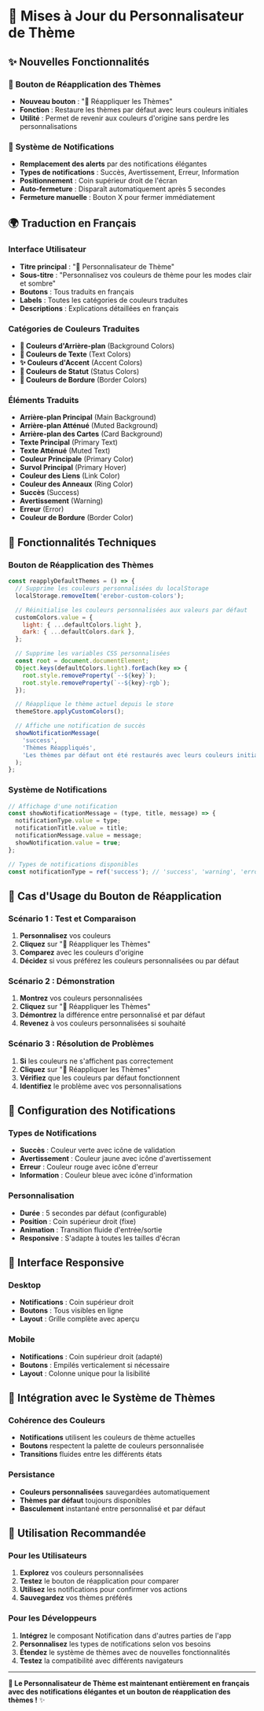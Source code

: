 # 🎨 Mises à Jour du Personnalisateur de Thème

## ✨ Nouvelles Fonctionnalités

### 🔄 **Bouton de Réapplication des Thèmes**

- **Nouveau bouton** : "🎨 Réappliquer les Thèmes"
- **Fonction** : Restaure les thèmes par défaut avec leurs couleurs initiales
- **Utilité** : Permet de revenir aux couleurs d'origine sans perdre les personnalisations

### 🔔 **Système de Notifications**

- **Remplacement des alerts** par des notifications élégantes
- **Types de notifications** : Succès, Avertissement, Erreur, Information
- **Positionnement** : Coin supérieur droit de l'écran
- **Auto-fermeture** : Disparaît automatiquement après 5 secondes
- **Fermeture manuelle** : Bouton X pour fermer immédiatement

## 🌍 **Traduction en Français**

### **Interface Utilisateur**

- **Titre principal** : "🎨 Personnalisateur de Thème"
- **Sous-titre** : "Personnalisez vos couleurs de thème pour les modes clair et sombre"
- **Boutons** : Tous traduits en français
- **Labels** : Toutes les catégories de couleurs traduites
- **Descriptions** : Explications détaillées en français

### **Catégories de Couleurs Traduites**

- **🎨 Couleurs d'Arrière-plan** (Background Colors)
- **📝 Couleurs de Texte** (Text Colors)
- **✨ Couleurs d'Accent** (Accent Colors)
- **🚦 Couleurs de Statut** (Status Colors)
- **🔲 Couleurs de Bordure** (Border Colors)

### **Éléments Traduits**

- **Arrière-plan Principal** (Main Background)
- **Arrière-plan Atténué** (Muted Background)
- **Arrière-plan des Cartes** (Card Background)
- **Texte Principal** (Primary Text)
- **Texte Atténué** (Muted Text)
- **Couleur Principale** (Primary Color)
- **Survol Principal** (Primary Hover)
- **Couleur des Liens** (Link Color)
- **Couleur des Anneaux** (Ring Color)
- **Succès** (Success)
- **Avertissement** (Warning)
- **Erreur** (Error)
- **Couleur de Bordure** (Border Color)

## 🚀 **Fonctionnalités Techniques**

### **Bouton de Réapplication des Thèmes**

```javascript
const reapplyDefaultThemes = () => {
  // Supprime les couleurs personnalisées du localStorage
  localStorage.removeItem('erebor-custom-colors');

  // Réinitialise les couleurs personnalisées aux valeurs par défaut
  customColors.value = {
    light: { ...defaultColors.light },
    dark: { ...defaultColors.dark },
  };

  // Supprime les variables CSS personnalisées
  const root = document.documentElement;
  Object.keys(defaultColors.light).forEach(key => {
    root.style.removeProperty(`--${key}`);
    root.style.removeProperty(`--${key}-rgb`);
  });

  // Réapplique le thème actuel depuis le store
  themeStore.applyCustomColors();

  // Affiche une notification de succès
  showNotificationMessage(
    'success',
    'Thèmes Réappliqués',
    'Les thèmes par défaut ont été restaurés avec leurs couleurs initiales !'
  );
};
```

### **Système de Notifications**

```javascript
// Affichage d'une notification
const showNotificationMessage = (type, title, message) => {
  notificationType.value = type;
  notificationTitle.value = title;
  notificationMessage.value = message;
  showNotification.value = true;
};

// Types de notifications disponibles
const notificationType = ref('success'); // 'success', 'warning', 'error', 'info'
```

## 🎯 **Cas d'Usage du Bouton de Réapplication**

### **Scénario 1 : Test et Comparaison**

1. **Personnalisez** vos couleurs
2. **Cliquez** sur "🎨 Réappliquer les Thèmes"
3. **Comparez** avec les couleurs d'origine
4. **Décidez** si vous préférez les couleurs personnalisées ou par défaut

### **Scénario 2 : Démonstration**

1. **Montrez** vos couleurs personnalisées
2. **Cliquez** sur "🎨 Réappliquer les Thèmes"
3. **Démontrez** la différence entre personnalisé et par défaut
4. **Revenez** à vos couleurs personnalisées si souhaité

### **Scénario 3 : Résolution de Problèmes**

1. **Si** les couleurs ne s'affichent pas correctement
2. **Cliquez** sur "🎨 Réappliquer les Thèmes"
3. **Vérifiez** que les couleurs par défaut fonctionnent
4. **Identifiez** le problème avec vos personnalisations

## 🔧 **Configuration des Notifications**

### **Types de Notifications**

- **Succès** : Couleur verte avec icône de validation
- **Avertissement** : Couleur jaune avec icône d'avertissement
- **Erreur** : Couleur rouge avec icône d'erreur
- **Information** : Couleur bleue avec icône d'information

### **Personnalisation**

- **Durée** : 5 secondes par défaut (configurable)
- **Position** : Coin supérieur droit (fixe)
- **Animation** : Transition fluide d'entrée/sortie
- **Responsive** : S'adapte à toutes les tailles d'écran

## 📱 **Interface Responsive**

### **Desktop**

- **Notifications** : Coin supérieur droit
- **Boutons** : Tous visibles en ligne
- **Layout** : Grille complète avec aperçu

### **Mobile**

- **Notifications** : Coin supérieur droit (adapté)
- **Boutons** : Empilés verticalement si nécessaire
- **Layout** : Colonne unique pour la lisibilité

## 🎨 **Intégration avec le Système de Thèmes**

### **Cohérence des Couleurs**

- **Notifications** utilisent les couleurs de thème actuelles
- **Boutons** respectent la palette de couleurs personnalisée
- **Transitions** fluides entre les différents états

### **Persistance**

- **Couleurs personnalisées** sauvegardées automatiquement
- **Thèmes par défaut** toujours disponibles
- **Basculement** instantané entre personnalisé et par défaut

## 🚀 **Utilisation Recommandée**

### **Pour les Utilisateurs**

1. **Explorez** vos couleurs personnalisées
2. **Testez** le bouton de réapplication pour comparer
3. **Utilisez** les notifications pour confirmer vos actions
4. **Sauvegardez** vos thèmes préférés

### **Pour les Développeurs**

1. **Intégrez** le composant Notification dans d'autres parties de l'app
2. **Personnalisez** les types de notifications selon vos besoins
3. **Étendez** le système de thèmes avec de nouvelles fonctionnalités
4. **Testez** la compatibilité avec différents navigateurs

---

**🎨 Le Personnalisateur de Thème est maintenant entièrement en français avec des notifications élégantes et un bouton de réapplication des thèmes !** ✨
